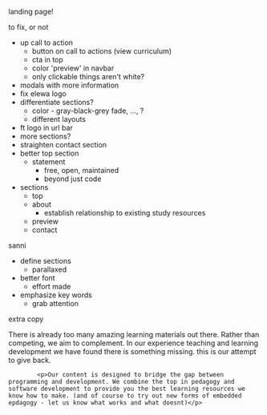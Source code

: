 landing page!  

to fix, or not  
* up call to action
  * button on call to actions (view curriculum)
  * cta in top 
  * color 'preview' in navbar
  * only clickable things aren't white?
* modals with more information  
* fix elewa logo  
* differentiate sections?
  * color - gray-black-grey fade, ..., ?  
  * different layouts
* ft logo in url bar
* more sections?  
* straighten contact section
* better top section  
  * statement
    * free, open, maintained  
    * beyond just code
* sections
  * top 
  * about
    * establish relationship to existing study resources
  * preview
  * contact


sanni
* define sections
  - parallaxed
* better font
  - effort made
* emphasize key words
  * grab attention


extra copy
            <p>There is already too many amazing learning materials out there. Rather than competing, we aim to complement. In our experience teaching and learning development we have found there is something missing.  this is our attempt to give back. </p>

            <p>Our content is designed to bridge the gap between programming and development. We combine the top in pedagogy and software development to provide you the best learning resources we know how to make. (and of course to try out new forms of embedded epdagogy - let us know what works and what doesnt)</p>
          